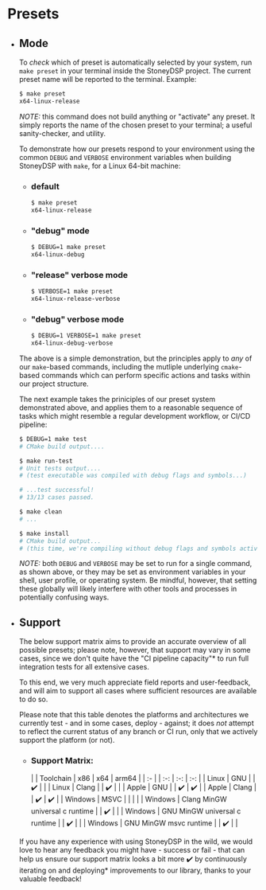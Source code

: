 # Presets

- ## Mode

  To *check* which of preset is automatically selected by your system, run `make preset` in your terminal inside the StoneyDSP project. The current preset name will be reported to the terminal. Example:

  ```sh
  $ make preset
  x64-linux-release
  ```

  *NOTE:* this command does not build anything or "activate" any preset. It simply reports the name of the chosen preset to your terminal; a useful sanity-checker, and utility.

  To demonstrate how our presets respond to your environment using the common `DEBUG` and `VERBOSE` environment variables when building StoneyDSP with `make`, for a Linux 64-bit machine:

  - ### default

    ```sh
    $ make preset
    x64-linux-release
    ```

  - ### "debug" mode

    ```sh
    $ DEBUG=1 make preset
    x64-linux-debug
    ```

  - ### "release" verbose mode

    ```sh
    $ VERBOSE=1 make preset
    x64-linux-release-verbose
    ```

  - ### "debug" verbose mode

    ```sh
    $ DEBUG=1 VERBOSE=1 make preset
    x64-linux-debug-verbose
    ```

  The above is a simple demonstration, but the principles apply to *any* of our `make`-based commands, including the mutliple underlying `cmake`-based commands which can perform specific actions and tasks within our project structure.

  The next example takes the priniciples of our preset system demonstrated above, and applies them to a reasonable sequence of tasks which might resemble a regular development workflow, or CI/CD pipeline:

  ```sh
  $ DEBUG=1 make test
  # CMake build output....

  $ make run-test
  # Unit tests output....
  # (test executable was compiled with debug flags and symbols...)

  # ...test successful!
  # 13/13 cases passed.

  $ make clean
  # ...

  $ make install
  # CMake build output...
  # (this time, we're compiling without debug flags and symbols activated...)
  ```

  *NOTE:* both `DEBUG` and `VERBOSE` may be set to run for a single command, as shown above, or they may be set as environment variables in your shell, user profile, or operating system. Be mindful, however, that setting these globally will likely interfere with other tools and processes in potentially confusing ways.

- ## Support

  The below support matrix aims to provide an accurate overview of all possible presets; please note, however, that support may vary in some cases, since we don't quite have the "CI pipeline capacity"* to run full integration tests for all extensive cases.

  To this end, we very much appreciate field reports and user-feedback, and will aim to support all cases where sufficient resources are available to do so.

  Please note that this table denotes the platforms and architectures we currently test - and in some cases, deploy - against; it does *not* attempt to reflect the current status of any branch or CI run, only that we actively support the platform (or not).

  - ### Support Matrix:

    |         | Toolchain                        | x86 | x64 | arm64 |
    | :-      |                                  | :-: | :-: |  :-:  |
    | Linux   | GNU                              |     |  ✔️  |       |
    | Linux   | Clang                            |     |  ✔️  |       |
    | Apple   | GNU                              |     |  ✔️  |   ✔️   |
    | Apple   | Clang                            |     |  ✔️  |   ✔️   |
    | Windows | MSVC                             |     |     |       |
    | Windows | Clang MinGW universal c runtime  |     |  ✔️  |       |
    | Windows | GNU MinGW universal c runtime    |     |  ✔️  |       |
    | Windows | GNU MinGW msvc runtime           |     |  ✔️  |       |

  If you have any experience with using StoneyDSP in the wild, we would love to hear any feedback you might have - success or fail -  that can help us ensure our support matrix looks a bit more ✔️ by continuously iterating on and deploying* improvements to our library, thanks to your valuable feedback!
